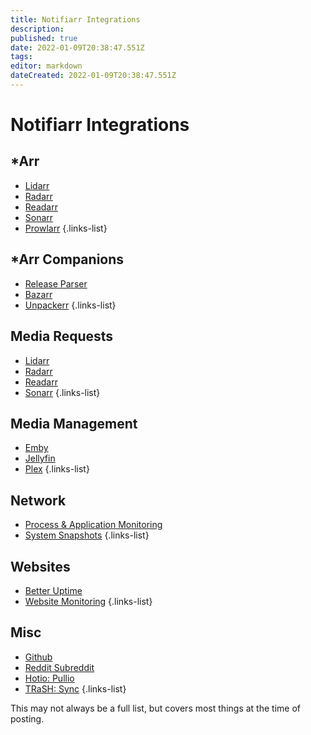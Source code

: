 ```yaml
---
title: Notifiarr Integrations
description: 
published: true
date: 2022-01-09T20:38:47.551Z
tags: 
editor: markdown
dateCreated: 2022-01-09T20:38:47.551Z
---
```


# Notifiarr Integrations

## \*Arr

* [Lidarr](/Website/Integrations/Lidarr.md)
* [Radarr](/Website/Integrations/Radarr.md)
* [Readarr](/Website/Integrations/Readarr.md)
* [Sonarr](/Website/Integrations/Sonarr.md)
* [Prowlarr](/Website/Integrations/Prowlarr.md)
{.links-list}

## \*Arr Companions

* [Release Parser](/Website/Integrations/ReleaseParser.md)
* [Bazarr](/Website/Integrations/Bazarr.md)
* [Unpackerr](/Website/Integrations/Unpackerr.md)
{.links-list}

## Media Requests

* [Lidarr](/Website/Integrations/MediaRequests.md)
* [Radarr](/Website/Integrations/MediaRequests.md)
* [Readarr](/Website/Integrations/MediaRequests.md)
* [Sonarr](/Website/Integrations/MediaRequests.md)
{.links-list}

## Media Management

* [Emby](/Website/Integrations/Emby.md)
* [Jellyfin](/Website/Integrations/Jellyfin.md)
* [Plex](/Website/Integrations/Plex.md)
{.links-list}

## Network

* [Process & Application Monitoring](/Website/Integrations/Network.md)
* [System Snapshots](/Website/Integrations/Snapshots.md)
{.links-list}

## Websites

* [Better Uptime](/Website/Integrations/BetterUptime.md)
* [Website Monitoring](/Website/Integrations/WebsiteStatus.md)
{.links-list}

## Misc

* [Github](/Website/Integrations/Github.md)
* [Reddit Subreddit](/Website/Integrations/Reddit.md)
* [Hotio: Pullio](/Website/Integrations/Hotio.md)
* [TRaSH: Sync](/Website/Integrations/Trash.md)
{.links-list}

This may not always be a full list, but covers most things at the time of posting.